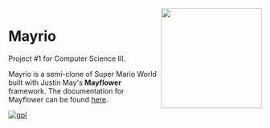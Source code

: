 <img align="right" src="https://i.imgur.com/ibzPRRa.png" width="200" height="200"/>

# Mayrio
Project #1 for Computer Science III.

Mayrio is a semi-clone of Super Mario World built with Justin May's <b>Mayflower</b> framework.
The documentation for Mayflower can be found [here](http://mayflower.docs.ga/).

[gpl]: https://www.gnu.org/graphics/gplv3-88x31.png
[ ![gpl][] ](https://www.gnu.org/licenses/licenses.html#GPL)